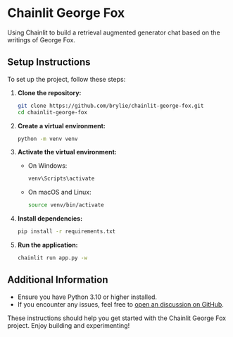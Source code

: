 # Chainlit George Fox

Using Chainlit to build a retrieval augmented generator chat based on the writings of George Fox.

## Setup Instructions

To set up the project, follow these steps:

1. **Clone the repository:**
   ```bash
   git clone https://github.com/brylie/chainlit-george-fox.git
   cd chainlit-george-fox
   ```

2. **Create a virtual environment:**
   ```bash
   python -m venv venv
   ```

3. **Activate the virtual environment:**
   - On Windows:
     ```bash
     venv\Scripts\activate
     ```
   - On macOS and Linux:
     ```bash
     source venv/bin/activate
     ```

4. **Install dependencies:**
   ```bash
   pip install -r requirements.txt
   ```

5. **Run the application:**
   ```bash
   chainlit run app.py -w 
   ```

## Additional Information

- Ensure you have Python 3.10 or higher installed.
- If you encounter any issues, feel free to [open an discussion on GitHub](https://github.com/brylie/chainlit-george-fox/discussions).

These instructions should help you get started with the Chainlit George Fox project. Enjoy building and experimenting!
